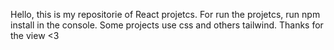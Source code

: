 Hello, this is my repositorie of React projetcs.
For run the projetcs, run npm install in the console.
Some projects use css and others tailwind.
Thanks for the view <3
